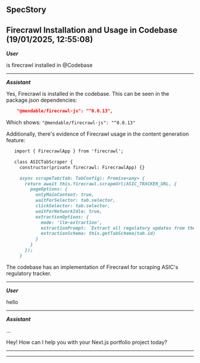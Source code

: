 ## SpecStory

## Firecrawl Installation and Usage in Codebase (19/01/2025, 12:55:08)

_**User**_

is firecrawl installed in @Codebase 

---

_**Assistant**_

Yes, Firecrawl is installed in the codebase. This can be seen in the package.json dependencies:


```15:15:package.json
    "@mendable/firecrawl-js": "^0.0.13",
```


Which shows:
`"@mendable/firecrawl-js": "^0.0.13"`

Additionally, there's evidence of Firecrawl usage in the content generation feature:


```58:77:project/features/content-generation/article-generation.md
   import { FirecrawlApp } from 'firecrawl';

   class ASICTabScraper {
     constructor(private firecrawl: FirecrawlApp) {}

     async scrapeTab(tab: TabConfig): Promise<any> {
       return await this.firecrawl.scrapeUrl(ASIC_TRACKER_URL, {
         pageOptions: {
           onlyMainContent: true,
           waitForSelector: tab.selector,
           clickSelector: tab.selector,
           waitForNetworkIdle: true,
           extractionOptions: {
             mode: 'llm-extraction',
             extractionPrompt: `Extract all regulatory updates from the ${tab.id} tab, including dates, titles, and descriptions.`,
             extractionSchema: this.getTabSchema(tab.id)
           }
         }
       });
     }
```


The codebase has an implementation of Firecrawl for scraping ASIC's regulatory tracker.

---

_**User**_

hello

---

_**Assistant**_

...

Hey! How can I help you with your Next.js portfolio project today?

---



---

